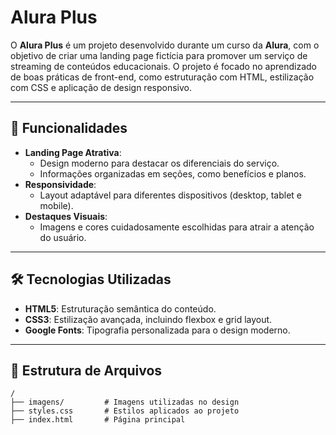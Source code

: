 # Alura Plus

O **Alura Plus** é um projeto desenvolvido durante um curso da **Alura**, com o objetivo de criar uma landing page fictícia para promover um serviço de streaming de conteúdos educacionais. O projeto é focado no aprendizado de boas práticas de front-end, como estruturação com HTML, estilização com CSS e aplicação de design responsivo.

---

## 🚀 Funcionalidades

- **Landing Page Atrativa**:
  - Design moderno para destacar os diferenciais do serviço.
  - Informações organizadas em seções, como benefícios e planos.
- **Responsividade**:
  - Layout adaptável para diferentes dispositivos (desktop, tablet e mobile).
- **Destaques Visuais**:
  - Imagens e cores cuidadosamente escolhidas para atrair a atenção do usuário.

---

## 🛠️ Tecnologias Utilizadas

- **HTML5**: Estruturação semântica do conteúdo.
- **CSS3**: Estilização avançada, incluindo flexbox e grid layout.
- **Google Fonts**: Tipografia personalizada para o design moderno.

---

## 📂 Estrutura de Arquivos

```plaintext
/
├── imagens/         # Imagens utilizadas no design
├── styles.css       # Estilos aplicados ao projeto
├── index.html       # Página principal
